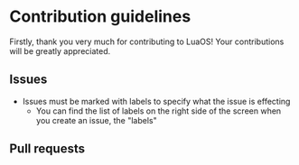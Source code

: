 # Contribution guidelines

Firstly, thank you very much for contributing to LuaOS! Your contributions will be greatly appreciated.

## Issues

- Issues must be marked with labels to specify what the issue is effecting
  - You can find the list of labels on the right side of the screen when you create an issue, the "labels"

## Pull requests
